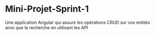 # Mini-Projet-Sprint-1
Une application Angular qui assure les opérations CRUD sur vos entités ainsi que la recherche en utilisant les API

